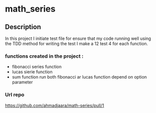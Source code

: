 # math_series

## Description
In this project  I initiate test file for ensure that my code running well using the TDD method for writing the test 
I make a 12 test 4 for each function.

### functions created in the project :

- fibonacci series function
- lucas sierie function 
- sum function run both fibonacci ar lucas function depend on option parameter    

### Url repo

https://github.com/ahmadjaara/math-series/pull/1
